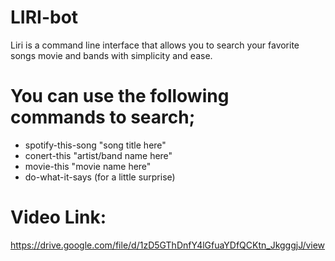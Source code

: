 # LIRI-bot

Liri is a command line interface that allows you to search your favorite songs movie and bands with simplicity and ease. 


# You can use the following commands to search;

* spotify-this-song "song title here"
* conert-this "artist/band name here"
* movie-this "movie name here"
* do-what-it-says (for a little surprise)


# Video Link:

https://drive.google.com/file/d/1zD5GThDnfY4lGfuaYDfQCKtn_JkgggjJ/view